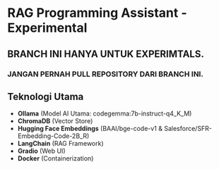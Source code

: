 # RAG Programming Assistant - Experimental

## BRANCH INI HANYA UNTUK EXPERIMTALS. 
### JANGAN PERNAH PULL REPOSITORY DARI BRANCH INI.

## Teknologi Utama
- **Ollama** (Model AI Utama: codegemma:7b-instruct-q4_K_M)
- **ChromaDB** (Vector Store)
- **Hugging Face Embeddings** (BAAI/bge-code-v1 & Salesforce/SFR-Embedding-Code-2B_R)
- **LangChain** (RAG Framework)
- **Gradio** (Web UI)
- **Docker** (Containerization)
